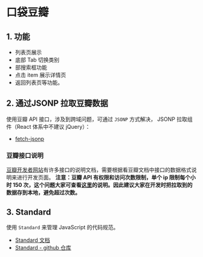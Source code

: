 # 口袋豆瓣
## 1. 功能
* 列表页展示
* 底部 Tab 切换类别
* 部搜索框功能
* 点击 item 展示详情页
* 返回列表页等功能。

## 2. 通过JSONP 拉取豆瓣数据
使用豆瓣 API 接口，涉及到跨域问题，可通过 `JSONP` 方式解决， JSONP 拉取组件（React 体系中不建议 jQuery）：
- [fetch-jsonp](https://github.com/camsong/fetch-jsonp)


### 豆瓣接口说明
[豆瓣开发者网站](https://developers.douban.com/wiki/?title=guide)有许多接口的说明文档，需要根据看豆瓣文档中接口的数据格式说明来进行开发页面。
**注意：豆瓣 API 有权限和访问次数限制，单个 ip 限制每个小时 150 次，这个问题大家可查看[这里](https://developers.douban.com/wiki/?title=api_v2)的说明。因此建议大家在开发时把拉取到的数据存到本地，避免超过次数。**


## 3. Standard
使用 `Standard` 来管理 JavaScript 的代码规范。

- [Standard 文档](https://standardjs.com/)
- [Standard - github 仓库](https://github.com/standard/standard)

